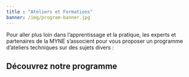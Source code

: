 ```yaml
---
title : "Ateliers et Formations"
banner: /img/program-banner.jpg
---
```


Pour aller plus loin dans l’apprentissage et la pratique, les experts et partenaires de la MYNE s’associent pour vous proposer un programme d’ateliers techniques sur des sujets divers :

## Découvrez notre programme
